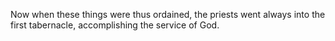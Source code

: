 Now when these things were thus ordained, the priests went always into the first tabernacle, accomplishing the service of God.
